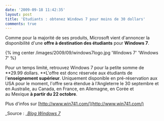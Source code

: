 ```yaml
---
date: '2009-09-18 11:42:35'
layout: post
title: 'Etudiants : obtenez Windows 7 pour moins de 30 dollars'
comments: true
---
```


Comme pour la majorité de ses produits, Microsoft vient d'annoncer la disponibilité d'une **offre à destination des étudiants** pour **Windows 7**.

{% img center /images/2009/09/windows7logo.jpg 'Windows 7' 'Windows 7' %}

Pour un temps limité, retrouvez Windows 7 pour la petite somme de **29.99 dollars. **L'offre est donc réservée aux étudiants de l'**enseignement supérieur**. Uniquement disponible en pré-réservation aux USA pour le moment, l'offre sera étendue à l'Angleterre le 30 septembre et en Australie, au Canada, en France, en Allemagne, en Corée et au Mexique **à partir du 22 octobre**.

Plus d'infos sur [http://www.win741.com/](http://www.win741.com/)

_Source : _[_Blog Windows 7_](http://windowsteamblog.com/blogs/windows7/archive/2009/09/17/student-offer-for-windows-7.aspx)
